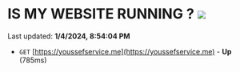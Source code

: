# IS MY WEBSITE RUNNING ? [![](https://img.shields.io/static/v1?label=Sponsor&message=%E2%9D%A4&logo=GitHub&color=%23fe8e86)](https://github.com/sponsors/<username>)

Last updated: **1/4/2024, 8:54:04 PM**

- `GET` [https://youssefservice.me](https://youssefservice.me) - **Up** (785ms)
